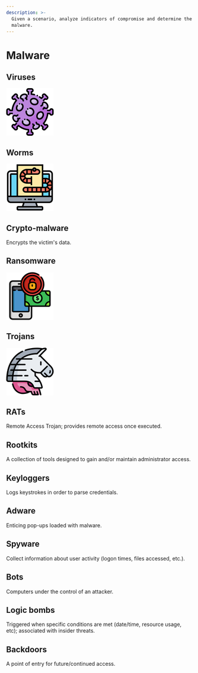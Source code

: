 ```yaml
---
description: >-
  Given a scenario, analyze indicators of compromise and determine the type of
  malware.
---
```


# Malware

## Viruses

![Viruses require human-interaction to propagate.](../.gitbook/assets/005-coronavirus.png)

## Worms

![Worms do not require human-interaction to propagate. ](../.gitbook/assets/004-worm.png)

## Crypto-malware

Encrypts the victim's data.

## Ransomware 

![Ransomware is malware that encrypts the victim&apos;s data until a ransom is paid.](../.gitbook/assets/008-ransomware.png)

## Trojans

![ Trojans are malicious software hidden inside benign software.](../.gitbook/assets/007-trojan%20%282%29%20%281%29.png)

## RATs

Remote Access Trojan; provides remote access once executed.

## Rootkits

A collection of tools designed to gain and/or maintain administrator access.

## Keyloggers

Logs keystrokes in order to parse credentials.

## Adware

Enticing pop-ups loaded with malware.

## Spyware

Collect information about user activity \(logon times, files accessed, etc.\).

## Bots

Computers under the control of an attacker.

## Logic bombs

Triggered when specific conditions are met \(date/time, resource usage, etc\); associated with insider threats.

## Backdoors

A point of entry for future/continued access.

